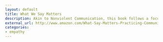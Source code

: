 ```yaml
---
layout: default
title: What We Say Matters
description: Akin to Nonviolent Communication, this book follows a focus on compassion for others while staying honest to push ourselves forward.
external_url: http://www.amazon.com/What-Say-Matters-Practicing-Communication-ebook/dp/B003UBAX5I/
categories:
- empathy
---
```

